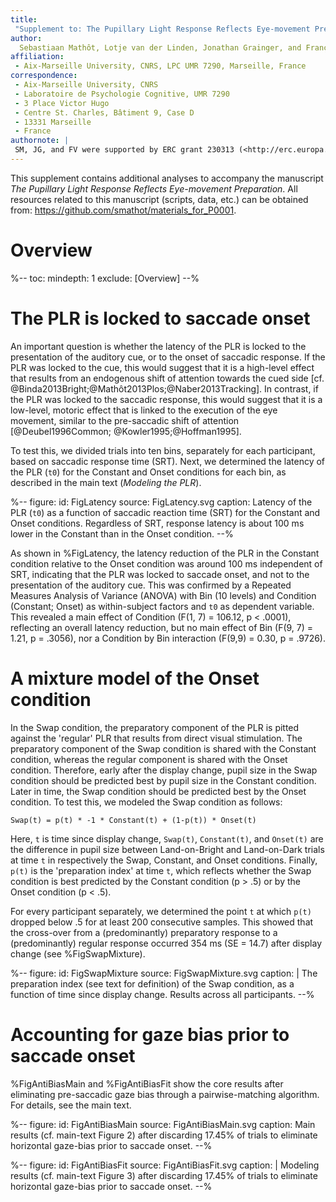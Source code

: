 ```yaml
---
title:
 "Supplement to: The Pupillary Light Response Reflects Eye-movement Preparation"
author:
  Sebastiaan Mathôt, Lotje van der Linden, Jonathan Grainger, and Françoise Vitu
affiliation:
 - Aix-Marseille University, CNRS, LPC UMR 7290, Marseille, France
correspondence:
 - Aix-Marseille University, CNRS
 - Laboratoire de Psychologie Cognitive, UMR 7290
 - 3 Place Victor Hugo
 - Centre St. Charles, Bâtiment 9, Case D
 - 13331 Marseille
 - France
authornote: |
 SM, JG, and FV were supported by ERC grant 230313 (<http://erc.europa.eu/>). LvdL was supported by a grant ('allocation de recherche') from the French ministry of research (2012–2015). The funders had no role in study design, data collection and analysis, decision to publish, or preparation of the manuscript. The authors declare no competing financial interests.
---
```


This supplement contains additional analyses to accompany the manuscript *The Pupillary Light Response Reflects Eye-movement Preparation*. All resources related to this manuscript (scripts, data, etc.) can be obtained from: <https://github.com/smathot/materials_for_P0001>.

# Overview

%--
toc:
 mindepth: 1
 exclude: [Overview]
--%

# The PLR is locked to saccade onset

An important question is whether the latency of the PLR is locked to the presentation of the auditory cue, or to the onset of saccadic response. If the PLR was locked to the cue, this would suggest that it is a high-level effect that results from an endogenous shift of attention towards the cued side [cf. @Binda2013Bright;@Mathôt2013Plos;@Naber2013Tracking]. In contrast, if the PLR was locked to the saccadic response, this would suggest that it is a low-level, motoric effect that is linked to the execution of the eye movement, similar to the pre-saccadic shift of attention [@Deubel1996Common; @Kowler1995;@Hoffman1995].

To test this, we divided trials into ten bins, separately for each participant, based on saccadic response time (SRT). Next, we determined the latency of the PLR (`t0`) for the Constant and Onset conditions for each bin, as described in the main text (*Modeling the PLR*).

%--
figure:
 id: FigLatency
 source: FigLatency.svg
 caption: Latency of the PLR (`t0`) as a function of saccadic reaction time (SRT) for the Constant and Onset conditions. Regardless of SRT, response latency is about 100 ms lower in the Constant than in the Onset condition.
--%

As shown in %FigLatency, the latency reduction of the PLR in the Constant condition relative to the Onset condition was around 100 ms independent of SRT, indicating that the PLR was locked to saccade onset, and not to the presentation of the auditory cue. This was confirmed by a Repeated Measures Analysis of Variance (ANOVA) with Bin (10 levels) and Condition (Constant; Onset) as within-subject factors and `t0` as dependent variable. This revealed a main effect of Condition (F(1, 7) = 106.12, p < .0001), reflecting an overall latency reduction, but no main effect of Bin (F(9, 7) = 1.21, p = .3056), nor a Condition by Bin interaction (F(9,9) = 0.30, p = .9726).

# A mixture model of the Onset condition

In the Swap condition, the preparatory component of the PLR is pitted against the 'regular' PLR that results from direct visual stimulation. The preparatory component of the Swap condition is shared with the Constant condition, whereas the regular component is shared with the Onset condition. Therefore, early after the display change, pupil size in the Swap condition should be predicted best by pupil size in the Constant condition. Later in time, the Swap condition should be predicted best by the Onset condition. To test this, we modeled the Swap condition as follows:

	Swap(t) = p(t) * -1 * Constant(t) + (1-p(t)) * Onset(t)

Here, `t` is time since display change, `Swap(t)`, `Constant(t)`, and `Onset(t)` are the difference in pupil size between Land-on-Bright and Land-on-Dark trials at time `t` in respectively the Swap, Constant, and Onset conditions. Finally, `p(t)` is the 'preparation index' at time `t`, which reflects whether the Swap condition is best predicted by the Constant condition (p > .5) or by the Onset condition (p < .5).

For every participant separately, we determined the point `t` at which `p(t)` dropped below .5 for at least 200 consecutive samples. This showed that the cross-over from a (predominantly) preparatory response to a (predominantly) regular response occurred 354 ms (SE = 14.7) after display change (see %FigSwapMixture).

%--
figure:
 id: FigSwapMixture
 source: FigSwapMixture.svg
 caption: |
  The preparation index (see text for definition) of the Swap condition, as a function of time since display change. Results across all participants.
--%

# Accounting for gaze bias prior to saccade onset

%FigAntiBiasMain and %FigAntiBiasFit show the core results after eliminating pre-saccadic gaze bias through a pairwise-matching algorithm. For details, see the main text.

%--
figure:
 id: FigAntiBiasMain
 source: FigAntiBiasMain.svg
 caption:
  Main results (cf. main-text Figure 2) after discarding 17.45% of trials to eliminate horizontal gaze-bias prior to saccade onset.
--%

%--
figure:
 id: FigAntiBiasFit
 source: FigAntiBiasFit.svg
 caption: |
  Modeling results (cf. main-text Figure 3) after discarding 17.45% of trials to eliminate horizontal gaze-bias prior to saccade onset.
--%
